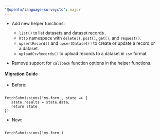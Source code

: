 ```yaml
---
'@openfn/language-surveycto': major
---
```


- Add new helper functions:
    - `list()`  to list datasets and dataset records .
    - `http` namespace with `delete()`, `post()`, `get()`, and `request()`.
    - `upsertRecord()` and `upsertDataset()` to create or update a record or a dataset.
    - `uploadCsvRecords()` to upload records to a dataset in `csv` format

- Remove support for `callback` function options in the helper functions.

#### Migration Guide

- Before: 
 ```

 fetchSubmissions('my-form', state => {
    state.results = state.data;
    return state
 })

 ```


 - Now:

 ```

 fetchSubmissions('my-form')

 ```

